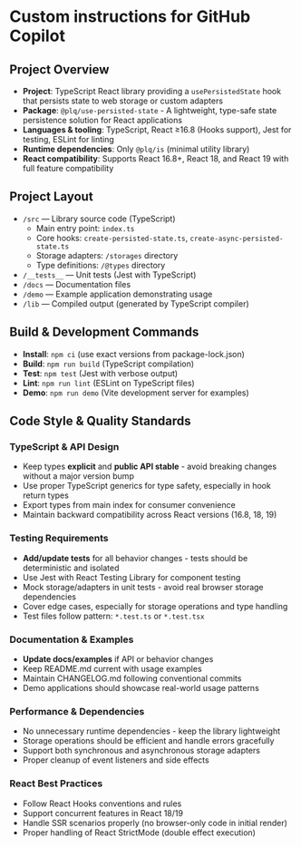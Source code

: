 # Custom instructions for GitHub Copilot

## Project Overview
- **Project**: TypeScript React library providing a `usePersistedState` hook that persists state to web storage or custom adapters
- **Package**: `@plq/use-persisted-state` - A lightweight, type-safe state persistence solution for React applications
- **Languages & tooling**: TypeScript, React ≥16.8 (Hooks support), Jest for testing, ESLint for linting
- **Runtime dependencies**: Only `@plq/is` (minimal utility library)
- **React compatibility**: Supports React 16.8+, React 18, and React 19 with full feature compatibility

## Project Layout
- `/src` — Library source code (TypeScript)
  - Main entry point: `index.ts`
  - Core hooks: `create-persisted-state.ts`, `create-async-persisted-state.ts`
  - Storage adapters: `/storages` directory
  - Type definitions: `/@types` directory
- `/__tests__` — Unit tests (Jest with TypeScript)
- `/docs` — Documentation files
- `/demo` — Example application demonstrating usage
- `/lib` — Compiled output (generated by TypeScript compiler)

## Build & Development Commands
- **Install**: `npm ci` (use exact versions from package-lock.json)
- **Build**: `npm run build` (TypeScript compilation)
- **Test**: `npm test` (Jest with verbose output)
- **Lint**: `npm run lint` (ESLint on TypeScript files)
- **Demo**: `npm run demo` (Vite development server for examples)

## Code Style & Quality Standards

### TypeScript & API Design
- Keep types **explicit** and **public API stable** - avoid breaking changes without a major version bump
- Use proper TypeScript generics for type safety, especially in hook return types
- Export types from main index for consumer convenience
- Maintain backward compatibility across React versions (16.8, 18, 19)

### Testing Requirements
- **Add/update tests** for all behavior changes - tests should be deterministic and isolated
- Use Jest with React Testing Library for component testing
- Mock storage/adapters in unit tests - avoid real browser storage dependencies
- Cover edge cases, especially for storage operations and type handling
- Test files follow pattern: `*.test.ts` or `*.test.tsx`

### Documentation & Examples
- **Update docs/examples** if API or behavior changes
- Keep README.md current with usage examples
- Maintain CHANGELOG.md following conventional commits
- Demo applications should showcase real-world usage patterns

### Performance & Dependencies
- No unnecessary runtime dependencies - keep the library lightweight
- Storage operations should be efficient and handle errors gracefully
- Support both synchronous and asynchronous storage adapters
- Proper cleanup of event listeners and side effects

### React Best Practices
- Follow React Hooks conventions and rules
- Support concurrent features in React 18/19
- Handle SSR scenarios properly (no browser-only code in initial render)
- Proper handling of React StrictMode (double effect execution)